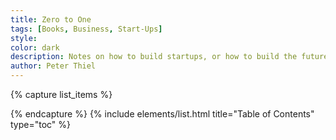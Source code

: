 ```yaml
---
title: Zero to One
tags: [Books, Business, Start-Ups]
style: 
color: dark
description: Notes on how to build startups, or how to build the future.
author: Peter Thiel
---
```


{% capture list_items %}

{% endcapture %}
{% include elements/list.html title="Table of Contents" type="toc" %}

